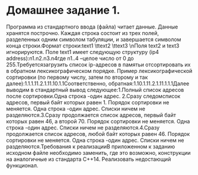 # Домашнее задание 1.

Программа из стандартного ввода (файла) читает данные. 
Данные хранятся построчно. Каждая строка состоит из трех полей, разделенных одним символом табуляции, и завершается символом конца строки.Формат строки:text1 \ttext2 \ttext3 \nПоля text2 и text3 игнорируются. Поле text1 имеет следующую структуру (ip4 address):n1.n2.n3.n4где n1..4 –целое число от 0 до 255.Требуетсязагрузить список ip-адресов в памятьи отсортировать их в обратном лексикографическом порядке. Пример лексикографической сортировки (по первому числу, затем по второму и так далее):1.1.1.11.2.1.11.10.1.1Соответственно, обратная:1.10.1.11.2.1.11.1.1.1Далее выводим в стандартный вывод следующее:1.Полный список адресов после сортировки.Одна строка -один адрес. 2.Сразу следомсписок адресов, первый байт которых равен 1. Порядок сортировки не меняется. Одна строка -один адрес. Списки ничем не разделяются.3.Сразу продолжается список адресов, первый байт которых равен 46, а второй 70. Порядок сортировки не меняется. Одна строка -один адрес. Списки ничем не разделяются.4.Сразу продолжается список адресов, любой байт которых равен 46. Порядок сортировки не меняется. Одна строка -один адрес. Списки ничем не разделяются.Требования к реализацииВ приложенном к заданию исходном файле необходимо заменить, где это возможно, конструкции на аналогичные из стандарта С++14. Реализовать недостающий функционал.
